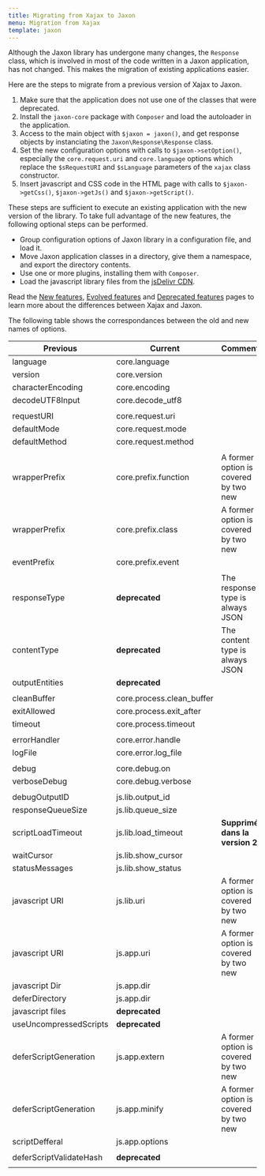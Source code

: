 ```yaml
---
title: Migrating from Xajax to Jaxon
menu: Migration from Xajax
template: jaxon
---
```


Although the Jaxon library has undergone many changes, the `Response` class, which is involved in most of the code written in a Jaxon application, has not changed. This makes the migration of existing applications easier.

Here are the steps to migrate from a previous version of Xajax to Jaxon.

1. Make sure that the application does not use one of the classes that were deprecated.
2. Install the `jaxon-core` package with `Composer` and load the autoloader in the application.
3. Access to the main object with `$jaxon = jaxon()`, and get response objects by instanciating the `Jaxon\Response\Response` class.
4. Set the new configuration options with calls to `$jaxon->setOption()`, especially the `core.request.uri` and `core.language` options which replace the `$sRequestURI` and `$sLanguage` parameters of the `xajax` class constructor.
5. Insert javascript and CSS code in the HTML page with calls to `$jaxon->getCss()`, `$jaxon->getJs()` and `$jaxon->getScript()`.  

These steps are sufficient to execute an existing application with the new version of the library.
To take full advantage of the new features, the following optional steps can be performed.

* Group configuration options of Jaxon library in a configuration file, and load it.
* Move Jaxon application classes in a directory, give them a namespace, and export the directory contents.
* Use one or more plugins, installing them with `Composer`.
* Load the javascript library files from the [jsDelivr CDN](https://www.jsdelivr.com/projects/jaxon).

Read the [New features](../../../features/what_new/features), [Evolved features](../../../features/differences/changed) and [Deprecated features](../../../features/differences/deprecated) pages to learn more about the differences between Xajax and Jaxon.

The following table shows the correspondances between the old and new names of options.

| Previous | Current | Comment     |
|----------|---------|-------------|
| language                     | core.language              | |
| version                      | core.version               | |
| characterEncoding            | core.encoding              | |
| decodeUTF8Input              | core.decode_utf8           | |
| | | |
| requestURI                   | core.request.uri           | |
| defaultMode                  | core.request.mode          | |
| defaultMethod                | core.request.method        | |
| | | |
| wrapperPrefix                | core.prefix.function       | A former option is covered by two new |
| wrapperPrefix                | core.prefix.class          | A former option is covered by two new |
| eventPrefix                  | core.prefix.event          | |
| | | |
| responseType                 | **deprecated**             | The response type is always JSON |
| contentType                  | **deprecated**             | The content type is always JSON |
| outputEntities               | **deprecated**             | |
| | | |
| cleanBuffer                  | core.process.clean_buffer  | |
| exitAllowed                  | core.process.exit_after    | |
| timeout                      | core.process.timeout       | |
| | | |
| errorHandler                 | core.error.handle          | |
| logFile                      | core.error.log_file        | |
| | | |
| debug                        | core.debug.on              | |
| verboseDebug                 | core.debug.verbose         | |
| | | |
| debugOutputID                | js.lib.output_id           | |
| responseQueueSize            | js.lib.queue_size          | |
| scriptLoadTimeout            | js.lib.load_timeout        | **Supprimé dans la version 2** |
| waitCursor                   | js.lib.show_cursor         | |
| statusMessages               | js.lib.show_status         | |
| javascript URI               | js.lib.uri                 | A former option is covered by two new |
| javascript URI               | js.app.uri                 | A former option is covered by two new |
| javascript Dir               | js.app.dir                 | |
| deferDirectory               | js.app.dir                 | |
| javascript files             | **deprecated**             | |
| useUncompressedScripts       | **deprecated**             | |
| deferScriptGeneration        | js.app.extern              | A former option is covered by two new |
| deferScriptGeneration        | js.app.minify              | A former option is covered by two new |
| scriptDefferal               | js.app.options             | |
| | | |
| deferScriptValidateHash      | **deprecated**             | |
| | | |
